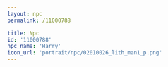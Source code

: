 ```yaml
---
layout: npc
permalink: /11000788

title: Npc
id: '11000788'
npc_name: 'Harry'
icon_url: 'portrait/npc/02010026_lith_man1_p.png'
---
```

